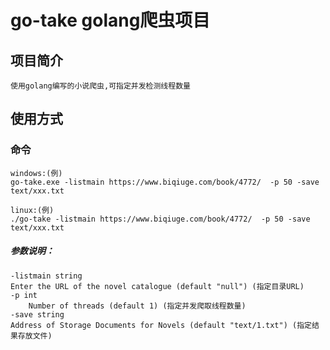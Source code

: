 # go-take golang爬虫项目
## 项目简介
    使用golang编写的小说爬虫,可指定并发检测线程数量
## 使用方式

### 命令
    windows:(例)
    go-take.exe -listmain https://www.biqiuge.com/book/4772/  -p 50 -save  text/xxx.txt

    linux:(例)
    ./go-take -listmain https://www.biqiuge.com/book/4772/  -p 50 -save  text/xxx.txt
##### 参数说明：
    -listmain string
	Enter the URL of the novel catalogue (default "null") (指定目录URL)
    -p int
        Number of threads (default 1) (指定并发爬取线程数量)
    -save string
	Address of Storage Documents for Novels (default "text/1.txt") (指定结果存放文件)
